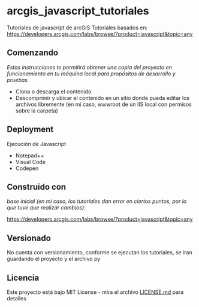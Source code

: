 # arcgis_javascript_tutoriales
Tutoriales de javascript de arcGIS
Tutoriales basados en:
https://developers.arcgis.com/labs/browse/?product=javascript&topic=any


## Comenzando

_Estas instrucciones te permitirá obtener una copia del proyecto en funcionamiento en tu máquina local para propósitos de desarrollo y pruebas._

* Clona o descarga el contenido
* Descomprimir y ubicar el contenido en un sitio donde pueda editar los archivos libremente (en mi caso, wwwroot de un IIS local con permisos sobre la carpeta)

## Deployment 

Ejecución de Javascript
* Notepad++
* Visual Code
* Codepen

## Construido con 

_base inicial (en mi caso, los tutoriales dan error en ciertos puntos, por lo que tuve que realizar cambios):_

https://developers.arcgis.com/labs/browse/?product=javascript&topic=any

## Versionado

No cuenta con versionamiento, conforme se ejecutan los tutoriales, se iran guardando el proyecto y el archivo py


## Licencia

Este proyecto está bajo MIT License - mira el archivo [LICENSE.md](LICENSE) para detalles
